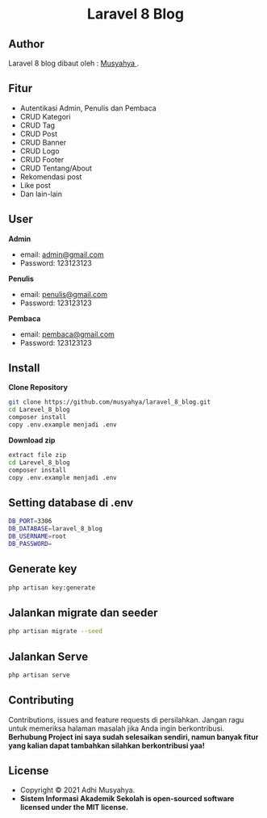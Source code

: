 <h1 align="center">Laravel 8 Blog</h1>

## Author

Laravel 8 blog dibaut oleh : <a href="https://github.com/musyahya"> Musyahya </a>.

## Fitur 

- Autentikasi Admin, Penulis dan Pembaca
- CRUD Kategori
- CRUD Tag
- CRUD Post
- CRUD Banner
- CRUD Logo
- CRUD Footer
- CRUD Tentang/About
- Rekomendasi post
- Like post
- Dan lain-lain

## User

**Admin**

- email: admin@gmail.com
- Password: 123123123

**Penulis**

- email: penulis@gmail.com
- Password: 123123123

**Pembaca**

- email: pembaca@gmail.com
- Password: 123123123

## Install

**Clone Repository**

```bash
git clone https://github.com/musyahya/laravel_8_blog.git
cd Larevel_8_blog
composer install
copy .env.example menjadi .env
```

**Download zip**

```bash
extract file zip
cd Larevel_8_blog
composer install
copy .env.example menjadi .env
```

## Setting database di .env

```bash
DB_PORT=3306
DB_DATABASE=laravel_8_blog
DB_USERNAME=root
DB_PASSWORD=
```

## Generate key

```bash
php artisan key:generate
```

## Jalankan migrate dan seeder

```bash
php artisan migrate --seed
```

## Jalankan Serve

```bash
php artisan serve
```

## Contributing

Contributions, issues and feature requests di persilahkan.
Jangan ragu untuk memeriksa halaman masalah jika Anda ingin berkontribusi. **Berhubung Project ini saya sudah selesaikan sendiri, namun banyak fitur yang kalian dapat tambahkan silahkan berkontribusi yaa!**

## License

- Copyright © 2021 Adhi Musyahya.
- **Sistem Informasi Akademik Sekolah is open-sourced software licensed under the MIT license.**
